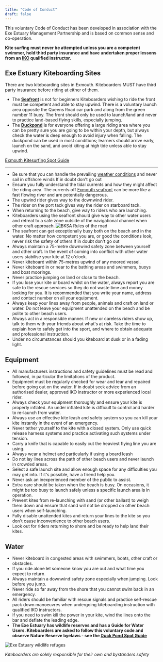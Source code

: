 ```yaml
---
title: "Code of Conduct"
draft: false
---
```


This voluntary Code of Conduct has been developed in association with the Exe Estuary Management Partnership and is based on common sense and co-operation.

**Kite surfing must never be attempted unless you are a competent swimmer, hold third party insurance and have undertaken proper lessons from an [IKO](/instructors) qualified instructor.**

## Exe Estuary Kiteboarding Sites

There are two kiteboarding sites in Exmouth. Kiteboarders MUST have third party insurance before riding at either of them.

* The [**Seafront**](/spot-guide/seafront/) is not for beginners Kiteboarders wishing to ride the front must be competent and able to stay upwind. There is a voluntary launch area opposite the Queens Road car park and along from the green number 11 buoy. The front should only be used to launch/land and never to practice land-based flying skills, especially jumping.
* The [**Duckpond**](/spot-guide/duck-pond/) is for everyone offering a large riding area where you can be pretty sure you are going to be within your depth, but always check the water is deep enough to avoid injury when falling. The duckpond can be used in most conditions; learners should arrive early, launch on the sand, and avoid kiting at high tide unless able to stay upwind.

[Exmouth Kitesurfing Spot Guide](/spot-guide/)

<hr>

* Be sure that you can handle the prevailing [weather conditions](/weather/) and never sail in offshore winds If in doubt don't go out
* Ensure you fully understand the tidal currents and how they might affect the riding area. The currents off [Exmouth seafront](/spot-guide/seafront) can be more like a fast flowing river and are potentially dangerous.
* The upwind rider gives way to the downwind rider.
* The rider on the port tack gives way the rider on starboard tack.
* When returning to the beach, give way to riders who are launching.
* Kiteboarders using the seafront should give way to other water users and retreat to a safe zone outside of the navigational channel when other craft approach.
![BKSA Rules of the road](/images/bksa_rules_of_the_road.jpg)
* The seafront can get exceptionally busy both on the beach and in the water. No matter how competent you are, or good the conditions look, never risk the safety of others If in doubt don't go out
* Always maintain a 75-metre downwind safety zone between yourself and other craft. In the event of coming into conflict with other water users stabilise your kite at 12 o'clock.
* Never kiteboard within 75-metres upwind of any moored vessel.
* Never kiteboard in or near to the bathing areas and swimmers, buoys and boat moorings.
* Never practice jumping on land or close to the beach.
* If you lose your kite or board whilst on the water, always report you are safe to the rescue services so they do not waste time and money looking for you. It is recommended that you write your name, address and contact number on all your equipment.
* Always keep your lines away from people, animals and craft on land or water. Do not leave your equipment unattended on the beach and be polite to other beach users.
* Always act in a responsible manner. If new or careless riders show up, talk to them with your friends about what's at risk. Take the time to explain how to safely get into the sport, and where to obtain adequate and professional instruction.
* Under no circumstances should you kiteboard at dusk or in a fading light.

## Equipment

* All manufacturers instructions and safety guidelines must be read and followed, in particular the limitations of the product.
* Equipment must be regularly checked for wear and tear and repaired before going out on the water. If in doubt seek advice from an authorised dealer, approved IKO instructor or more experienced local rider.
* Always check your equipment thoroughly and ensure your kite is properly inflated. An under inflated kite is difficult to control and harder to re-launch from water.
* Always use an effective kite leash and safety system so you can kill your kite instantly in the event of an emergency.
* Never tether yourself to the kite with a closed system. Only use quick release harness systems and practice activating such systems under tension.
* Carry a knife that is capable to easily cut the heaviest flying line you are using.
* Always wear a helmet and particularly if using a board leash
* Do not lay lines across the path of other beach users and never launch in crowded areas.
* Select a safe launch site and allow enough space for any difficulties you may get into. If it's possible, have a friend help you.
* Never ask an inexperienced member of the public to assist.
* Extra care should be taken when the beach is busy. On occasions, it might be too busy to launch safely unless a specific launch area is in operation.
* Prevent kites from re-launching with sand (or other ballast) to weigh them down and ensure that sand will not be dropped on other beach users when self-launching.
* Fully disable unattended kites and return your lines to the kite so you don't cause inconvenience to other beach users.
* Look out for riders returning to shore and be ready to help land their kites.

## Water
* Never kiteboard in congested areas with swimmers, boats, other craft or obstacles.
* If you ride alone let someone know you are out and what time you expect to return.
* Always maintain a downwind safety zone especially when jumping. Look before you jump.
* Never ride so far away from the shore that you cannot swim back in an emergency.
* All riders should be familiar with rescue signals and practice self-rescue pack down manoeuvres when undergoing kiteboarding instruction with qualified IKO instructors.
* If you need to swim kill the power in your kite, wind the lines onto the bar and deflate the leading edge.
* **The Exe Estuary has wildlife reserves and has a Guide for Water Users. Kiteboarders are asked to follow this voluntary code and observe Nature Reserve byelaws - see the [Duck Pond Spot Guide](/spot-guide/duck-pond/)**

![Exe Estuary wildlife refuges](/images/exmouth/duckpond-map.png)


*Kiteboarders are solely responsible for their own and bystanders safety*